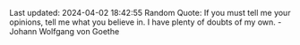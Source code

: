 Last updated: 2024-04-02 18:42:55
Random Quote: If you must tell me your opinions, tell me what you believe in. I have plenty of doubts of my own. - Johann Wolfgang von Goethe